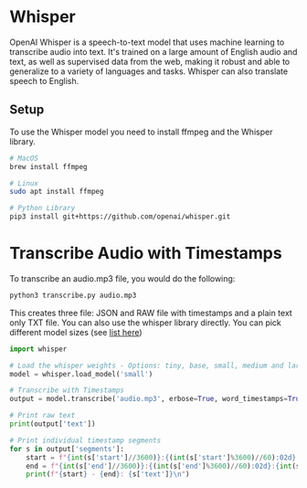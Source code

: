 # Whisper

OpenAI Whisper is a speech-to-text model that uses machine learning to transcribe audio into text. It's trained on a large amount of English audio and text, as well as supervised data from the web, making it robust and able to generalize to a variety of languages and tasks. Whisper can also translate speech to English. 

## Setup

To use the Whisper model you need to install ffmpeg and the Whisper library.

```bash
# MacOS
brew install ffmpeg

# Linux
sudo apt install ffmpeg

# Python Library
pip3 install git+https://github.com/openai/whisper.git
```

# Transcribe Audio with Timestamps

To transcribe an audio.mp3 file, you would do the following:


```bash
python3 transcribe.py audio.mp3
```

This creates three file: JSON and RAW file with timestamps and a plain text only TXT file. You can also use the whisper library directly. You can pick different model sizes (see [list here](https://github.com/openai/whisper/?tab=readme-ov-file#available-models-and-languages))

```python
import whisper

# Load the whisper weights - Options: tiny, base, small, medium and large
model = whisper.load_model('small')

# Transcribe with Timestamps
output = model.transcribe('audio.mp3', erbose=True, word_timestamps=True)

# Print raw text
print(output['text'])

# Print individual timestamp segments
for s in output['segments']:
    start = f"{int(s['start']//3600)}:{(int(s['start']%3600)//60):02d}:{int(s['start']%60):02d}"
    end = f"{int(s['end']//3600)}:{(int(s['end']%3600)//60):02d}:{int(s['end']%60):02d}"
    print(f"{start} - {end}: {s['text']}\n")
```